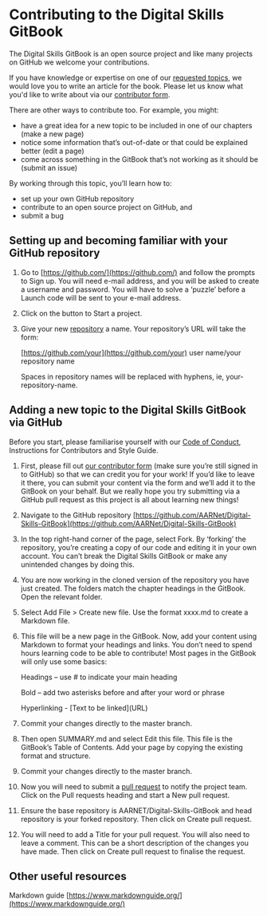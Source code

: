 # Contributing to the Digital Skills GitBook

The Digital Skills GitBook is an open source project and like many projects on GitHub we welcome your contributions. 

If you have knowledge or expertise on one of our [requested topics](https://aarnet.gitbook.io/digital-skills-gitbook-1/requested-articles), we would love you to write an article for the book. Please let us know what you'd like to write about via our [contributor form](https://github.com/AARNet/Digital-Skills-GitBook/issues/new?assignees=sarasrking&labels=contributors&template=contributor-form.yml&title=Contributor+form%3A+).

There are other ways to contribute too. For example, you might:

* have a great idea for a new topic to be included in one of our chapters \(make a new page\)
* notice some information that’s out-of-date or that could be explained better \(edit a page\)
* come across something in the GitBook that’s not working as it should be \(submit an issue\)

By working through this topic, you’ll learn how to:

* set up your own GitHub repository
* contribute to an open source project on GitHub, and
* submit a bug 

## Setting up and becoming familiar with your GitHub repository

1. Go to [https://github.com/](https://github.com/) and follow the prompts to Sign up. You will need e-mail address, and you will be asked to create a username and password. You will have to solve a ‘puzzle’ before a Launch code will be sent to your e-mail address.
2. Click on the button to Start a project.
3. Give your new [repository](https://github.com/AARNet/Digital-Skills-GitBook/blob/master/glossary.md#repository) a name. Your repository’s URL will take the form:

   [https://github.com/your](https://github.com/your) user name/your repository name

   Spaces in repository names will be replaced with hyphens, ie, your-repository-name.


## Adding a new topic to the Digital Skills GitBook via GitHub

Before you start, please familiarise yourself with our [Code of Conduct](https://app.gitbook.com/@aarnet/s/digital-skills-gitbook-1/code-of-conduct), Instructions for Contributors and Style Guide.

1. First, please fill out [our contributor form](https://github.com/AARNet/Digital-Skills-GitBook/issues/new?assignees=sarasrking&labels=contributors&template=contributor-form.yml&title=Contributor+form%3A+) \(make sure you’re still signed in to GitHub\) so that we can credit you for your work! If you’d like to leave it there, you can submit your content via the form and we’ll add it to the GitBook on your behalf. But we really hope you try submitting via a GitHub pull request as this project is all about learning new things!
2. Navigate to the GitHub repository [https://github.com/AARNet/Digital-Skills-GitBook](https://github.com/AARNet/Digital-Skills-GitBook)
3. In the top right-hand corner of the page, select Fork. By ‘forking’ the repository, you’re creating a copy of our code and editing it in your own account. You can’t break the Digital Skills GitBook or make any unintended changes by doing this.
4. You are now working in the cloned version of the repository you have just created. The folders match the chapter headings in the GitBook. Open the relevant folder.
5. Select Add File &gt; Create new file. Use the format xxxx.md to create a Markdown file.
6. This file will be a new page in the GitBook. Now, add your content using Markdown to format your headings and links. You don’t need to spend hours learning code to be able to contribute! Most pages in the GitBook will only use some basics:

   Headings – use \# to indicate your main heading

   Bold – add two asterisks before and after your word or phrase

   Hyperlinking - \[Text to be linked\]\(URL\)

7. Commit your changes directly to the master branch.
8. Then open SUMMARY.md and select Edit this file. This file is the GitBook’s Table of Contents. Add your page by copying the existing format and structure.
9. Commit your changes directly to the master branch.
10. Now you will need to submit a [pull request](https://github.com/AARNet/Digital-Skills-GitBook/blob/master/glossary.md#pullrequest) to notify the project team. Click on the Pull requests heading and start a New pull request.
11. Ensure the base repository is AARNET/Digital-Skills-GitBook and head repository is your forked repository. Then click on Create pull request.
12. You will need to add a Title for your pull request. You will also need to leave a comment. This can be a short description of the changes you have made. Then click on Create pull request to finalise the request. 

## Other useful resources

Markdown guide [https://www.markdownguide.org/](https://www.markdownguide.org/)

